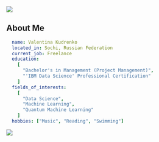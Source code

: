 <img src="https://capsule-render.vercel.app/api?type=Waving&color=0:009f83,100:15407a&height=150&section=header&text=Greetings!&fontColor=e6e9e4&fontAlignY=37&fontSize=70" />

## About Me ##
```yaml 
  name: Valentina Kudrenko
  located_in: Sochi, Russian Federation
  current_job: Freelance
  education: 
    [
      "Bachelor's in Management (Project Management)",
      "'IBM Data Science' Professional Certification"
    ]
  fields_of_interests:
    [
      "Data Science",
      "Machine Learning",
      "Quantum Machine Learning"
    ]
  hobbies: ["Music", "Reading", "Swimming"]
```
<img src="https://capsule-render.vercel.app/api?type=Waving&color=0:15407a,100:009f83&height=100&section=footer" />

